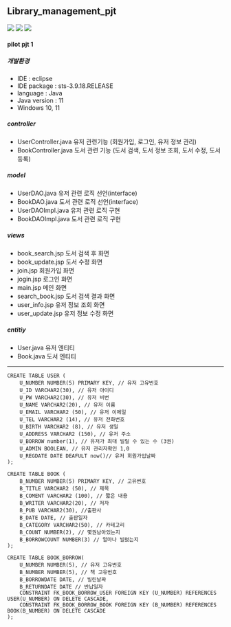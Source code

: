## Library_management_pjt

  <img src="https://img.shields.io/badge/java-007396?style=for-the-badge&logo=java&logoColor=white"> 
  <img src="https://img.shields.io/badge/oracle-F80000?style=for-the-badge&logo=oracle&logoColor=white"> 
  <img src="https://img.shields.io/badge/spring-6DB33F?style=for-the-badge&logo=spring&logoColor=white"> 

#### pilot pjt 1

##### 개발환경
- IDE : eclipse
- IDE package : sts-3.9.18.RELEASE
- language : Java
- Java version : 11
- Windows 10, 11

##### controller
- UserController.java
  유저 관련기능 (회원가입, 로그인, 유저 정보 관리)
- BookController.java
  도서 관련 기능 (도서 검색, 도서 정보 조회, 도서 수정, 도서 등록)

##### model
- UserDAO.java
  유저 관련 로직 선언(interface)
- BookDAO.java
  도서 관련 로직 선언(interface)
- UserDAOImpl.java
  유저 관련 로직 구현
- BookDAOImpl.java
  도서 관련 로직 구현

##### views
- book_search.jsp
  도서 검색 후 화면
- book_update.jsp
  도서 수정 화면
- join.jsp
  회원가입 화면
- jogin.jsp
  로그인 화면
- main.jsp
  메인 화면
- search_book.jsp
  도서 검색 결과 화면
- user_info.jsp
  유저 정보 조회 화면
- user_update.jsp
  유저 정보 수정 화면

##### entitiy
- User.java
  유저 엔티티
- Book.java
  도서 엔티티

---
```
CREATE TABLE USER (
    U_NUMBER NUMBER(5) PRIMARY KEY, // 유저 고유번호
    U_ID VARCHAR2(30), // 유저 아이디
    U_PW VARCHAR2(30), // 유저 비번
    U_NAME VARCHAR2(20), // 유저 이름
    U_EMAIL VARCHAR2 (50), // 유저 이메일
    U_TEL VARCHAR2 (14), // 유저 전화번호
    U_BIRTH VARCHAR2 (8), // 유저 생일
    U_ADDRESS VARCHAR2 (150), // 유저 주소
    U_BORROW number(1), // 유저가 최대 빌릴 수 있는 수 (3권)
    U_ADMIN BOOLEAN, // 유저 관리자확인 1,0
    U_REGDATE DATE DEAFULT now()// 유저 회원가입날짜
);

CREATE TABLE BOOK (
    B_NUMBER NUMBER(5) PRIMARY KEY, // 고유번호
    B_TITLE VARCHAR2 (50), // 제목
    B_COMENT VARCHAR2 (100), // 짧은 내용
    B_WRITER VARCHAR2(20), // 저자
    B_PUB VARCHAR2(30), //출판사
    B_DATE DATE, // 출판일자
    B_CATEGORY VARCHAR2(50), // 카테고리
    B_COUNT NUMBER(2), // 몇권남아있는지
    B_BORROWCOUNT NUMBER(3) // 얼마나 빌렸는지
);

CREATE TABLE BOOK_BORROW(
    U_NUMBER NUMBER(5), // 유저 고유번호
    B_NUMBER NUMBER(5), // 책 고유번호
    B_BORROWDATE DATE, // 빌린날짜
    B_RETURNDATE DATE // 반납일자
    CONSTRAINT FK_BOOK_BORROW_USER FOREIGN KEY (U_NUMBER) REFERENCES USER(U_NUMBER) ON DELETE CASCADE,
    CONSTRAINT FK_BOOK_BORROW_BOOK FOREIGN KEY (B_NUMBER) REFERENCES BOOK(B_NUMBER) ON DELETE CASCADE
);
```
